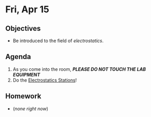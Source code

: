 Fri, Apr 15
=========      
  
Objectives    
------------    
- Be introduced to the field of *electrostatics*.
   
Agenda      
---------      
1. As you come into the room,  **_PLEASE DO NOT TOUCH THE LAB EQUIPMENT_**
2. Do the [Electrostatics Stations]()!

  
Homework    
-------------      
  
- (*none right now*)
<!--stackedit_data:
eyJoaXN0b3J5IjpbNjc2NTE3ODM5LDIyMDM2NTA1MCwxMDIzNz
Y4MzIxLC0xODkyMDA1MTg3LDkzNDQ0MDY5Miw5ODQxODU5MzUs
LTQxNzE0MDg5NCwtMTI1NTA4MTM2NiwtODMyNDgwNDE2LC0xNj
g4NjAyOTI3LC0zMjMxODM4ODMsLTUxMTM3NDk5OCwtODQ0MTg5
NjAyLC0xMzYyODQxMTM4LDEwNDgxMTk4MzUsOTAxODU3NDQsLT
E1ODAwODM1ODksMTMxMTc3MDkyNywyMTI3NzA5MjMxLC0xNzcz
MjUxMDZdfQ==
-->